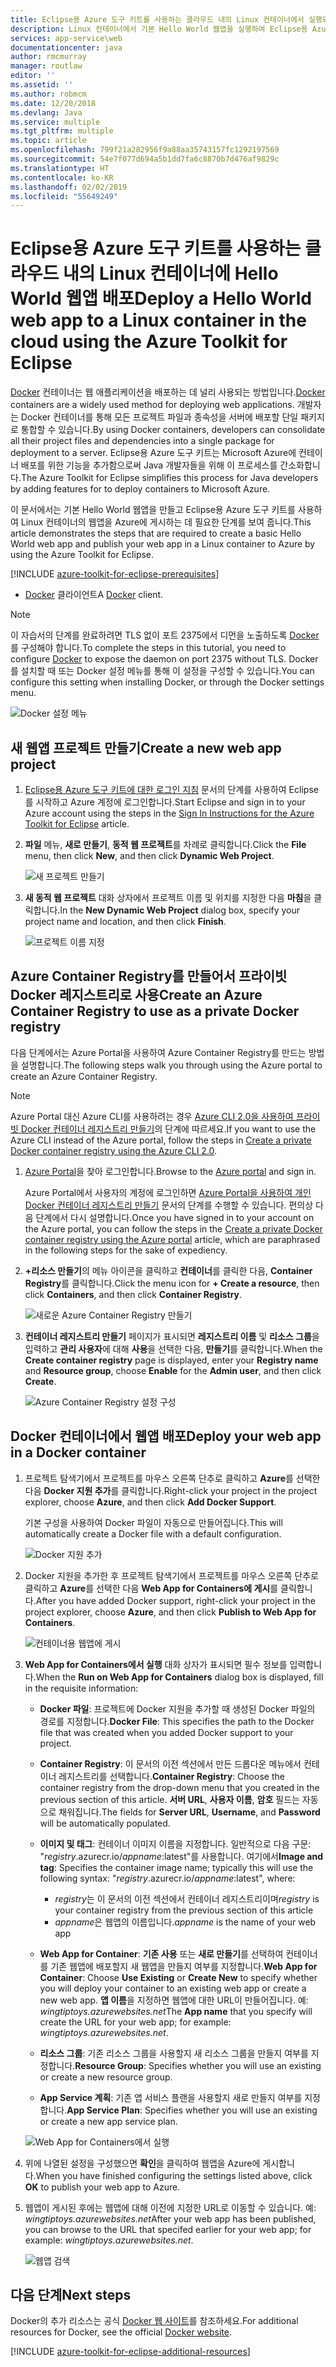```yaml
---
title: Eclipse용 Azure 도구 키트를 사용하는 클라우드 내의 Linux 컨테이너에서 실행되는 Hello World 웹앱 배포
description: Linux 컨테이너에서 기본 Hello World 웹앱을 실행하여 Eclipse용 Azure 도구 키트를 사용하는 클라우드에 배포합니다.
services: app-service\web
documentationcenter: java
author: rmcmurray
manager: routlaw
editor: ''
ms.assetid: ''
ms.author: robmcm
ms.date: 12/20/2018
ms.devlang: Java
ms.service: multiple
ms.tgt_pltfrm: multiple
ms.topic: article
ms.openlocfilehash: 799f21a282956f9a88aa35743157fc1292197569
ms.sourcegitcommit: 54e7f077d694a5b1dd7fa6c8870b7d476af9829c
ms.translationtype: HT
ms.contentlocale: ko-KR
ms.lasthandoff: 02/02/2019
ms.locfileid: "55649249"
---
```

# <a name="deploy-a-hello-world-web-app-to-a-linux-container-in-the-cloud-using-the-azure-toolkit-for-eclipse"></a><span data-ttu-id="2a5c4-103">Eclipse용 Azure 도구 키트를 사용하는 클라우드 내의 Linux 컨테이너에 Hello World 웹앱 배포</span><span class="sxs-lookup"><span data-stu-id="2a5c4-103">Deploy a Hello World web app to a Linux container in the cloud using the Azure Toolkit for Eclipse</span></span>

<span data-ttu-id="2a5c4-104">[Docker] 컨테이너는 웹 애플리케이션을 배포하는 데 널리 사용되는 방법입니다.</span><span class="sxs-lookup"><span data-stu-id="2a5c4-104">[Docker] containers are a widely used method for deploying web applications.</span></span> <span data-ttu-id="2a5c4-105">개발자는 Docker 컨테이너를 통해 모든 프로젝트 파일과 종속성을 서버에 배포할 단일 패키지로 통합할 수 있습니다.</span><span class="sxs-lookup"><span data-stu-id="2a5c4-105">By using Docker containers, developers can consolidate all their project files and dependencies into a single package for deployment to a server.</span></span> <span data-ttu-id="2a5c4-106">Eclipse용 Azure 도구 키트는 Microsoft Azure에 컨테이너 배포를 위한 기능을 추가함으로써 Java 개발자들을 위해 이 프로세스를 간소화합니다.</span><span class="sxs-lookup"><span data-stu-id="2a5c4-106">The Azure Toolkit for Eclipse simplifies this process for Java developers by adding features for to deploy containers to Microsoft Azure.</span></span>

<span data-ttu-id="2a5c4-107">이 문서에서는 기본 Hello World 웹앱을 만들고 Eclipse용 Azure 도구 키트를 사용하여 Linux 컨테이너의 웹앱을 Azure에 게시하는 데 필요한 단계를 보여 줍니다.</span><span class="sxs-lookup"><span data-stu-id="2a5c4-107">This article demonstrates the steps that are required to create a basic Hello World web app and publish your web app in a Linux container to Azure by using the Azure Toolkit for Eclipse.</span></span>

[!INCLUDE [azure-toolkit-for-eclipse-prerequisites](../includes/azure-toolkit-for-eclipse-prerequisites.md)]
* <span data-ttu-id="2a5c4-108">[Docker] 클라이언트</span><span class="sxs-lookup"><span data-stu-id="2a5c4-108">A [Docker] client.</span></span>

> [!NOTE]
>
> <span data-ttu-id="2a5c4-109">이 자습서의 단계를 완료하려면 TLS 없이 포트 2375에서 디먼을 노출하도록 [Docker]를 구성해야 합니다.</span><span class="sxs-lookup"><span data-stu-id="2a5c4-109">To complete the steps in this tutorial, you need to configure [Docker] to expose the daemon on port 2375 without TLS.</span></span> <span data-ttu-id="2a5c4-110">Docker를 설치할 때 또는 Docker 설정 메뉴를 통해 이 설정을 구성할 수 있습니다.</span><span class="sxs-lookup"><span data-stu-id="2a5c4-110">You can configure this setting when installing Docker, or through the Docker settings menu.</span></span>
>
> ![Docker 설정 메뉴][docker-settings-menu]
>

## <a name="create-a-new-web-app-project"></a><span data-ttu-id="2a5c4-112">새 웹앱 프로젝트 만들기</span><span class="sxs-lookup"><span data-stu-id="2a5c4-112">Create a new web app project</span></span>

1. <span data-ttu-id="2a5c4-113">[Eclipse용 Azure 도구 키트에 대한 로그인 지침](https://docs.microsoft.com/java/azure/eclipse/azure-toolkit-for-eclipse-sign-in-instructions) 문서의 단계를 사용하여 Eclipse를 시작하고 Azure 계정에 로그인합니다.</span><span class="sxs-lookup"><span data-stu-id="2a5c4-113">Start Eclipse and sign in to your Azure account using the steps in the [Sign In Instructions for the Azure Toolkit for Eclipse](https://docs.microsoft.com/java/azure/eclipse/azure-toolkit-for-eclipse-sign-in-instructions) article.</span></span>

1. <span data-ttu-id="2a5c4-114">**파일** 메뉴, **새로 만들기**, **동적 웹 프로젝트**를 차례로 클릭합니다.</span><span class="sxs-lookup"><span data-stu-id="2a5c4-114">Click the **File** menu, then click **New**, and then click **Dynamic Web Project**.</span></span>
   
   ![새 프로젝트 만들기][file-new-project]

1. <span data-ttu-id="2a5c4-116">**새 동적 웹 프로젝트** 대화 상자에서 프로젝트 이름 및 위치를 지정한 다음 **마침**을 클릭합니다.</span><span class="sxs-lookup"><span data-stu-id="2a5c4-116">In the **New Dynamic Web Project** dialog box, specify your project name and location, and then click **Finish**.</span></span>
   
   ![프로젝트 이름 지정][project-name]

## <a name="create-an-azure-container-registry-to-use-as-a-private-docker-registry"></a><span data-ttu-id="2a5c4-118">Azure Container Registry를 만들어서 프라이빗 Docker 레지스트리로 사용</span><span class="sxs-lookup"><span data-stu-id="2a5c4-118">Create an Azure Container Registry to use as a private Docker registry</span></span>

<span data-ttu-id="2a5c4-119">다음 단계에서는 Azure Portal을 사용하여 Azure Container Registry를 만드는 방법을 설명합니다.</span><span class="sxs-lookup"><span data-stu-id="2a5c4-119">The following steps walk you through using the Azure portal to create an Azure Container Registry.</span></span>

> [!NOTE]
>
> <span data-ttu-id="2a5c4-120">Azure Portal 대신 Azure CLI를 사용하려는 경우 [Azure CLI 2.0을 사용하여 프라이빗 Docker 컨테이너 레지스트리 만들기][Create Docker Registry using Azure CLI]의 단계에 따르세요.</span><span class="sxs-lookup"><span data-stu-id="2a5c4-120">If you want to use the Azure CLI instead of the Azure portal, follow the steps in [Create a private Docker container registry using the Azure CLI 2.0][Create Docker Registry using Azure CLI].</span></span>
>

1. <span data-ttu-id="2a5c4-121">[Azure Portal]을 찾아 로그인합니다.</span><span class="sxs-lookup"><span data-stu-id="2a5c4-121">Browse to the [Azure portal] and sign in.</span></span>

   <span data-ttu-id="2a5c4-122">Azure Portal에서 사용자의 계정에 로그인하면 [Azure Portal을 사용하여 개인 Docker 컨테이너 레지스트리 만들기] 문서의 단계를 수행할 수 있습니다. 편의상 다음 단계에서 다시 설명합니다.</span><span class="sxs-lookup"><span data-stu-id="2a5c4-122">Once you have signed in to your account on the Azure portal, you can follow the steps in the [Create a private Docker container registry using the Azure portal] article, which are paraphrased in the following steps for the sake of expediency.</span></span>

1. <span data-ttu-id="2a5c4-123">**+리소스 만들기**의 메뉴 아이콘을 클릭하고 **컨테이너**를 클릭한 다음, **Container Registry**를 클릭합니다.</span><span class="sxs-lookup"><span data-stu-id="2a5c4-123">Click the menu icon for **+ Create a resource**, then click **Containers**, and then click **Container Registry**.</span></span>
   
   ![새로운 Azure Container Registry 만들기][create-container-registry-01]

1. <span data-ttu-id="2a5c4-125">**컨테이너 레지스트리 만들기** 페이지가 표시되면 **레지스트리 이름** 및 **리소스 그룹**을 입력하고 **관리 사용자**에 대해 **사용**을 선택한 다음, **만들기**를 클릭합니다.</span><span class="sxs-lookup"><span data-stu-id="2a5c4-125">When the **Create container registry** page is displayed, enter your **Registry name** and **Resource group**, choose **Enable** for the **Admin user**, and then click **Create**.</span></span>

   ![Azure Container Registry 설정 구성][create-container-registry-02]

## <a name="deploy-your-web-app-in-a-docker-container"></a><span data-ttu-id="2a5c4-127">Docker 컨테이너에서 웹앱 배포</span><span class="sxs-lookup"><span data-stu-id="2a5c4-127">Deploy your web app in a Docker container</span></span>

1. <span data-ttu-id="2a5c4-128">프로젝트 탐색기에서 프로젝트를 마우스 오른쪽 단추로 클릭하고 **Azure**를 선택한 다음 **Docker 지원 추가**를 클릭합니다.</span><span class="sxs-lookup"><span data-stu-id="2a5c4-128">Right-click your project in the project explorer, choose **Azure**, and then click **Add Docker Support**.</span></span>

   <span data-ttu-id="2a5c4-129">기본 구성을 사용하여 Docker 파일이 자동으로 만들어집니다.</span><span class="sxs-lookup"><span data-stu-id="2a5c4-129">This will automatically create a Docker file with a default configuration.</span></span>

   ![Docker 지원 추가][add-docker-support]

1. <span data-ttu-id="2a5c4-131">Docker 지원을 추가한 후 프로젝트 탐색기에서 프로젝트를 마우스 오른쪽 단추로 클릭하고 **Azure**를 선택한 다음 **Web App for Containers에 게시**를 클릭합니다.</span><span class="sxs-lookup"><span data-stu-id="2a5c4-131">After you have added Docker support, right-click your project in the project explorer, choose **Azure**, and then click **Publish to Web App for Containers**.</span></span>

   ![컨테이너용 웹앱에 게시][run-on-web-app-for-containers]

1. <span data-ttu-id="2a5c4-133">**Web App for Containers에서 실행** 대화 상자가 표시되면 필수 정보를 입력합니다.</span><span class="sxs-lookup"><span data-stu-id="2a5c4-133">When the **Run on Web App for Containers** dialog box is displayed, fill in the requisite information:</span></span>

   * <span data-ttu-id="2a5c4-134">**Docker 파일**: 프로젝트에 Docker 지원을 추가할 때 생성된 Docker 파일의 경로를 지정합니다.</span><span class="sxs-lookup"><span data-stu-id="2a5c4-134">**Docker File**: This specifies the path to the Docker file that was created when you added Docker support to your project.</span></span> 

   * <span data-ttu-id="2a5c4-135">**Container Registry**: 이 문서의 이전 섹션에서 만든 드롭다운 메뉴에서 컨테이너 레지스트리를 선택합니다.</span><span class="sxs-lookup"><span data-stu-id="2a5c4-135">**Container Registry**: Choose the container registry from the drop-down menu that you created in the previous section of this article.</span></span> <span data-ttu-id="2a5c4-136">**서버 URL**, **사용자 이름**, **암호** 필드는 자동으로 채워집니다.</span><span class="sxs-lookup"><span data-stu-id="2a5c4-136">The fields for **Server URL**, **Username**, and **Password** will be automatically populated.</span></span>

   * <span data-ttu-id="2a5c4-137">**이미지 및 태그**: 컨테이너 이미지 이름을 지정합니다. 일반적으로 다음 구문: "*registry*.azurecr.io/*appname*:latest"를 사용합니다. 여기에서</span><span class="sxs-lookup"><span data-stu-id="2a5c4-137">**Image and tag**: Specifies the container image name; typically this will use the following syntax: "*registry*.azurecr.io/*appname*:latest", where:</span></span> 
      * <span data-ttu-id="2a5c4-138">*registry*는 이 문서의 이전 섹션에서 컨테이너 레지스트리이며</span><span class="sxs-lookup"><span data-stu-id="2a5c4-138">*registry* is your container registry from the previous section of this article</span></span> 
      * <span data-ttu-id="2a5c4-139">*appname*은 웹앱의 이름입니다.</span><span class="sxs-lookup"><span data-stu-id="2a5c4-139">*appname* is the name of your web app</span></span> 

   * <span data-ttu-id="2a5c4-140">**Web App for Container**: **기존 사용** 또는 **새로 만들기**를 선택하여 컨테이너를 기존 웹앱에 배포할지 새 웹앱을 만들지 여부를 지정합니다.</span><span class="sxs-lookup"><span data-stu-id="2a5c4-140">**Web App for Container**: Choose **Use Existing** or **Create New** to specify whether you will deploy your container to an existing web app or create a new web app.</span></span>  <span data-ttu-id="2a5c4-141">**앱 이름**을 지정하면 웹앱에 대한 URL이 만들어집니다. 예: *wingtiptoys.azurewebsites.net*</span><span class="sxs-lookup"><span data-stu-id="2a5c4-141">The **App name** that you specify will create the URL for your web app; for example: *wingtiptoys.azurewebsites.net*.</span></span>

   * <span data-ttu-id="2a5c4-142">**리소스 그룹**: 기존 리소스 그룹을 사용할지 새 리소스 그룹을 만들지 여부를 지정합니다.</span><span class="sxs-lookup"><span data-stu-id="2a5c4-142">**Resource Group**: Specifies whether you will use an existing or create a new resource group.</span></span> 

   * <span data-ttu-id="2a5c4-143">**App Service 계획**: 기존 앱 서비스 플랜을 사용할지 새로 만들지 여부를 지정합니다.</span><span class="sxs-lookup"><span data-stu-id="2a5c4-143">**App Service Plan**: Specifies whether you will use an existing or create a new app service plan.</span></span> 

   ![Web App for Containers에서 실행][run-on-web-app-linux]

1. <span data-ttu-id="2a5c4-145">위에 나열된 설정을 구성했으면 **확인**을 클릭하여 웹앱을 Azure에 게시합니다.</span><span class="sxs-lookup"><span data-stu-id="2a5c4-145">When you have finished configuring the settings listed above, click **OK** to publish your web app to Azure.</span></span>

1. <span data-ttu-id="2a5c4-146">웹앱이 게시된 후에는 웹앱에 대해 이전에 지정한 URL로 이동할 수 있습니다. 예: *wingtiptoys.azurewebsites.net*</span><span class="sxs-lookup"><span data-stu-id="2a5c4-146">After your web app has been published, you can browse to the URL that specifed earlier for your web app; for example: *wingtiptoys.azurewebsites.net*.</span></span>

   ![웹앱 검색][browsing-to-web-app]

## <a name="next-steps"></a><span data-ttu-id="2a5c4-148">다음 단계</span><span class="sxs-lookup"><span data-stu-id="2a5c4-148">Next steps</span></span>

<span data-ttu-id="2a5c4-149">Docker의 추가 리소스는 공식 [Docker 웹 사이트][Docker]를 참조하세요.</span><span class="sxs-lookup"><span data-stu-id="2a5c4-149">For additional resources for Docker, see the official [Docker website][Docker].</span></span>

[!INCLUDE [azure-toolkit-for-eclipse-additional-resources](../includes/azure-toolkit-for-eclipse-additional-resources.md)]

<!-- URL List -->

[Azure Portal]: https://portal.azure.com/
[Azure portal]: https://portal.azure.com/
[Azure Portal을 사용하여 개인 Docker 컨테이너 레지스트리 만들기]: /azure/container-registry/container-registry-get-started-portal
[Create a private Docker container registry using the Azure portal]: /azure/container-registry/container-registry-get-started-portal
[Azure for Java Developers]: https://docs.microsoft.com/java/azure/
[Java Tools for Visual Studio Team Services]: https://java.visualstudio.com/
[Create Docker Registry using Azure CLI]: /azure/container-registry/container-registry-get-started-azure-cli

[Docker]: https://www.docker.com/
[Configuring artifacts]: https://www.jetbrains.com/help/idea/2016.1/configuring-artifacts.html

<!-- IMG List -->

[add-docker-support]: media/azure-toolkit-for-eclipse-hello-world-web-app-linux/add-docker-support.png
[browsing-to-web-app]:  media/azure-toolkit-for-eclipse-hello-world-web-app-linux/browsing-to-web-app.png
[create-container-registry-01]: media/azure-toolkit-for-eclipse-hello-world-web-app-linux/create-container-registry-01.png
[create-container-registry-02]: media/azure-toolkit-for-eclipse-hello-world-web-app-linux/create-container-registry-02.png
[docker-settings-menu]: media/azure-toolkit-for-eclipse-hello-world-web-app-linux/docker-settings-menu.png
[file-new-project]: media/azure-toolkit-for-eclipse-hello-world-web-app-linux/file-new-project.png
[project-name]: media/azure-toolkit-for-eclipse-hello-world-web-app-linux/project-name.png
[run-on-web-app-for-containers]: media/azure-toolkit-for-eclipse-hello-world-web-app-linux/run-on-web-app-for-containers.png
[run-on-web-app-linux]: media/azure-toolkit-for-eclipse-hello-world-web-app-linux/run-on-web-app-linux.png
